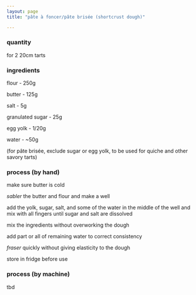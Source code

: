 ```yaml
---
layout: page
title: "pâte à foncer/pâte brisée (shortcrust dough)"

---
```

### quantity
for 2 20cm tarts

### ingredients
flour - 250g

butter - 125g

salt - 5g

granulated sugar - 25g

egg yolk - 1/20g

water - ~50g

(for pâte brisée, exclude sugar or egg yolk, to be used for quiche and other savory tarts)


### process (by hand)
make sure butter is cold

*sabler* the butter and flour and make a well

add the yolk, sugar, salt, and some of the water in the middle of the well and mix with all fingers until sugar and salt are dissolved

mix the ingredients without overworking the dough

add part or all of remaining water to correct consistency

*fraser* quickly without giving elasticity to the dough

store in fridge before use


### process (by machine)
tbd
